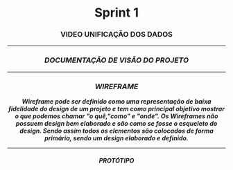   <h1 align="center">  Sprint 1 </h10>

  <h3 align = "center"> VIDEO UNIFICAÇÃO DOS DADOS  </h6>

  <p align "center">

   <hr>

   <p align ="center">

   <h5 align = "center">
   <div>

   <h3 align = "center"> DOCUMENTAÇÃO DE VISÃO DO PROJETO  </h3>

   <p align "center">

   <hr>

   <p align ="center">

   <h5 align = "center">
   <div>
   <h3 align = "center"> WIREFRAME </h3>


   <h25 align = "center"> Wireframe pode ser definido como uma representação de   baixa  fidelidade do design de um projeto e tem como principal objetivo mostrar o  que podemos chamar "o quê,"como" e "onde".
   Os Wireframes não possuem design bem elaborado e são como se fosse o esqueleto do design. Sendo assim todos os elementos são colocados de forma primária, sendo um design elaborado e definido.
   </h25>
   <p align "center">

   <hr>

   <p align ="center">

   <h5 align = "center">

   <div>

   <h5 align = "center"> PROTÓTIPO  </h5>

   <p align "center">
